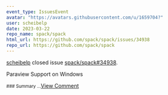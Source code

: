 ```yaml
---
event_type: IssuesEvent
avatar: "https://avatars.githubusercontent.com/u/1659704?"
user: scheibelp
date: 2023-03-22
repo_name: spack/spack
html_url: https://github.com/spack/spack/issues/34938
repo_url: https://github.com/spack/spack
---
```


<a href='https://github.com/scheibelp' target='_blank'>scheibelp</a> closed issue <a href='https://github.com/spack/spack/issues/34938' target='_blank'>spack/spack#34938</a>.

<p>Paraview Support on Windows</p><small>### Summary...</small><a href='https://github.com/spack/spack/issues/34938' target='_blank'>View Comment</a>
